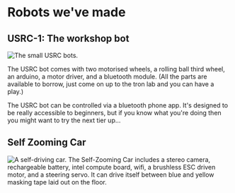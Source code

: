 # Robots we've made
## USRC-1: The workshop bot

![The small USRC bots.](usrc-1.jpg)

The USRC bot comes with two motorised wheels, a rolling ball third wheel, an arduino, a motor driver, and a bluetooth module. (All the parts are available to borrow, just come on up to the tron lab and you can have a play.)

The USRC bot can be controlled via a bluetooth phone app. It's designed to be really accessible to beginners, but if you know what you're doing then you might want to try the next tier up...

## Self Zooming Car
![A self-driving car.](selfzooming.jpg)
The Self-Zooming Car includes a stereo camera, rechargeable battery, intel compute board, wifi, a brushless ESC driven motor, and a steering servo. It can drive itself between blue and yellow masking tape laid out on the floor.
